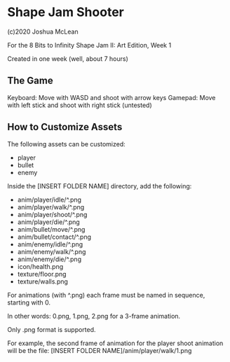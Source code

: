 # Shape Jam Shooter

(c)2020 Joshua McLean

For the 8 Bits to Infinity Shape Jam II: Art Edition, Week 1

Created in one week (well, about 7 hours)

## The Game

Keyboard: Move with WASD and shoot with arrow keys
Gamepad: Move with left stick and shoot with right stick (untested)

## How to Customize Assets

The following assets can be customized:
- player
- bullet
- enemy

Inside the [INSERT FOLDER NAME] directory, add the following:

- anim/player/idle/^.png
- anim/player/walk/^.png
- anim/player/shoot/^.png
- anim/player/die/^.png
- anim/bullet/move/^.png
- anim/bullet/contact/^.png
- anim/enemy/idle/^.png
- anim/enemy/walk/^.png
- anim/enemy/die/^.png
- icon/health.png
- texture/floor.png
- texture/walls.png

For animations (with ^.png) each frame must be named in sequence, starting with 0.

In other words: 0.png, 1.png, 2.png for a 3-frame animation.

Only .png format is supported.

For example, the second frame of animation for the player shoot animation will be the file:
[INSERT FOLDER NAME]/anim/player/walk/1.png

